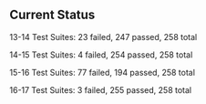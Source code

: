 ## Current Status

13-14
Test Suites: 23 failed, 247 passed, 258 total

14-15
Test Suites: 4 failed, 254 passed, 258 total

15-16
Test Suites: 77 failed, 194 passed, 258 total

16-17
Test Suites: 3 failed, 255 passed, 258 total
